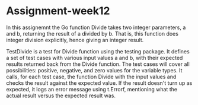 # Assignment-week12
In this assignemnt the Go function Divide takes two integer parameters, a and b, returning the result of a divided by b. That is, this function does integer division explicitly, hence giving an integer result. 

TestDivide is a test for Divide function using the testing package. It defines a set of test cases with various input values a and b, with their expected results returned back from the Divide function. The test cases will cover all possibilities: positive, negative, and zero values for the variable types.
It calls, for each test case, the function Divide with the input values and checks the result against the expected value. If the result doesn't turn up as expected, it logs an error message using t.Errorf, mentioning what the actual result versus the expected result was.

